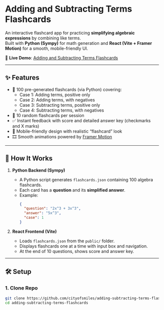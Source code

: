 # Adding and Subtracting Terms Flashcards

An interactive flashcard app for practicing **simplifying algebraic expressions** by combining like terms.  
Built with **Python (Sympy)** for math generation and **React (Vite + Framer Motion)** for a smooth, mobile-friendly UI.  

🔗 **Live Demo**: [Adding and Subtracting Terms Flashcards](https://cityofsmiles.github.io/adding-subtracting-terms-flashcards/)

---

## ✨ Features
- 🔢 100 pre-generated flashcards (via Python) covering:
  - Case 1: Adding terms, positive only  
  - Case 2: Adding terms, with negatives  
  - Case 3: Subtracting terms, positive only  
  - Case 4: Subtracting terms, with negatives  
- 🎲 10 random flashcards per session  
- ✅ Instant feedback with score and detailed answer key (checkmarks and X marks)  
- 📱 Mobile-friendly design with realistic “flashcard” look  
- 🎞️ Smooth animations powered by [Framer Motion](https://www.framer.com/motion/)  

---

## 📖 How It Works
1. **Python Backend (Sympy)**  
   - A Python script generates `flashcards.json` containing 100 algebra flashcards.  
   - Each card has a **question** and its **simplified answer**.  
   - Example:
     ```json
     {
       "question": "2x^3 + 3x^3",
       "answer": "5x^3",
       "case": 1
     }
     ```

2. **React Frontend (Vite)**  
   - Loads `flashcards.json` from the `public/` folder.  
   - Displays flashcards one at a time with input box and navigation.  
   - At the end of 10 questions, shows score and answer key.  

---

## 🛠️ Setup

### 1. Clone Repo
```bash
git clone https://github.com/cityofsmiles/adding-subtracting-terms-flashcards.git
cd adding-subtracting-terms-flashcards